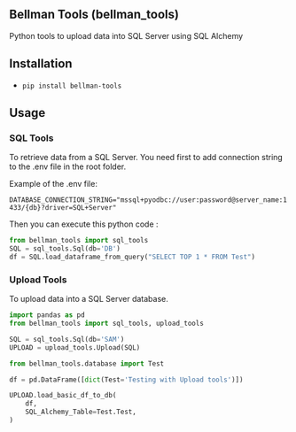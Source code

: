 ## Bellman Tools (bellman_tools)
Python tools to upload data into SQL Server using SQL Alchemy


## Installation
 - ```pip install bellman-tools```


## Usage

### SQL Tools

To retrieve data from a SQL Server.
You need first to add connection string to the .env file in the root folder.

Example of the .env file:

```DATABASE_CONNECTION_STRING="mssql+pyodbc://user:password@server_name:1433/{db}?driver=SQL+Server"```

Then you can execute this python code :

```python
from bellman_tools import sql_tools
SQL = sql_tools.Sql(db='DB')
df = SQL.load_dataframe_from_query("SELECT TOP 1 * FROM Test")
``` 

### Upload Tools

To upload data into a SQL Server database.

```python
import pandas as pd
from bellman_tools import sql_tools, upload_tools

SQL = sql_tools.Sql(db='SAM')
UPLOAD = upload_tools.Upload(SQL)

from bellman_tools.database import Test

df = pd.DataFrame([dict(Test='Testing with Upload tools')])

UPLOAD.load_basic_df_to_db(
    df,
    SQL_Alchemy_Table=Test.Test,
)
```

